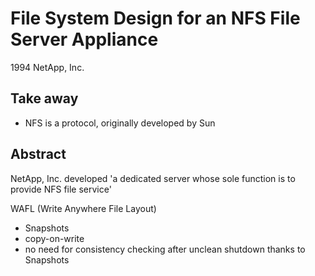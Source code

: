 # File System Design for an NFS File Server Appliance

1994 NetApp, Inc.

## Take away

- NFS is a protocol, originally developed by Sun

## Abstract

NetApp, Inc. developed 'a dedicated server whose sole function is to provide NFS file service'

WAFL (Write Anywhere File Layout)

- Snapshots
- copy-on-write
- no need for consistency checking after unclean shutdown thanks to Snapshots
